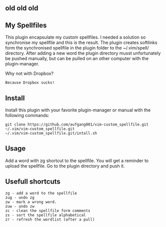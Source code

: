 ## old old old
## My Spellfiles 
This plugin encapsulate my custom spellfiles. I needed a solution so synchronise my spellfile and this is the result.
The plugin creates softlinks form the synchronised spellfile in the plugin folder to the ~/.vim/spell/ directory. After adding a new word the plugin directory musst unfortunately be pushed manually, but can be pulled on an other computer with the plugin-manager.

Why not with Dropbox?

    Because Dropbox sucks!

## Install
Install this plugin with your favorite plugin-manager or manual with the following commands:
    
    git clone https://github.com/aufgang001/vim-custom_spellfile.git  ~/.vim/vim-custom_spellfile.git
    ~/.vim/vim-custom_spellfile.git/intall.sh
    

## Usage
Add a word with zg shortcut to the spellfile. You will get a reminder to upload the spellfile. Go to the plugin directory and push it.

## Usefull shortcuts
    
    zg - add a word to the spellfile
    zug - undo zg
    zw - mark a wrong word.
    zuw - undo zw
    zc - clean the spellfile form comments
    zs - sort the spellfile alphabetical
    zr - refresh the wordlist (after a pull)
